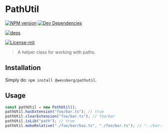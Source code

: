 # PathUtil
[![NPM version][npm-version-image]][npm-version-url]
[![Dev Dependencies][dev-dependencies-image]][dev-dependencies-url]

[dev-dependencies-url]: https://david-dm.org/wessberg/typedetector?type=dev

[dev-dependencies-image]: https://david-dm.org/hub.com/wessberg/pathutil/dev-status.svg
[![deps][deps-image]][deps-url]

[deps-url]: https://david-dm.org/wessberg/typedetector

[deps-image]: https://david-dm.org/hub.com/wessberg/pathutil/status.svg
[![License-mit][license-mit-image]][license-mit-url]

[license-mit-url]: https://opensource.org/licenses/MIT

[license-mit-image]: https://img.shields.io/badge/License-MIT-yellow.svg

[npm-version-url]: https://www.npmjs.com/package/@wessberg/pathutil

[npm-version-image]: https://badge.fury.io/js/%40wessberg%2Fpathutil.svg

> A helper class for working with paths.

## Installation
Simply do: `npm install @wessberg/pathutil`.

## Usage
```typescript
const pathUtil = new PathUtil();
pathUtil.hasExtension("foo/bar.ts"); // true
pathUtil.clearExtension("foo/bar.ts"); // foo/bar
pathUtil.isLib("path"); // true
pathUtil.makeRelative("./foo/bar/baz.ts", "./foo/bar.ts"); // "../bar.ts"